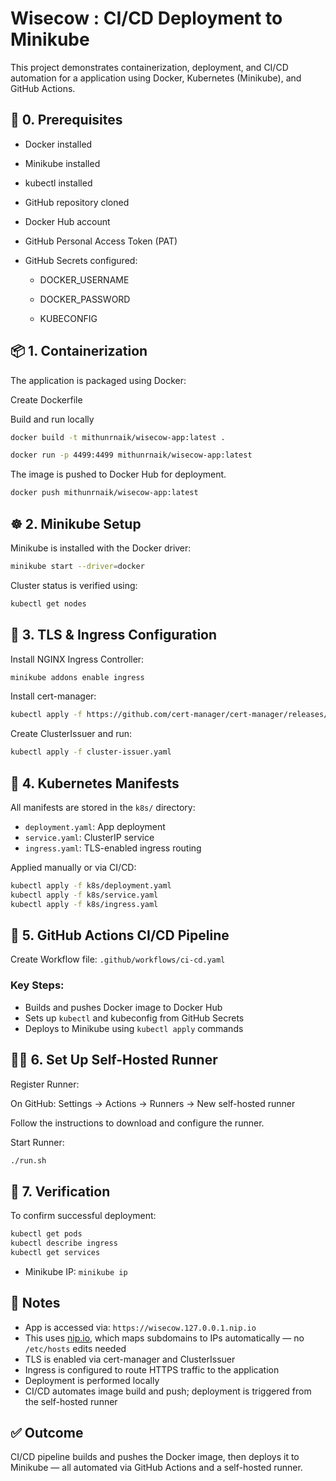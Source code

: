 # Wisecow : CI/CD Deployment to Minikube
This project demonstrates containerization, deployment, and CI/CD automation for a application using Docker, Kubernetes (Minikube), and GitHub Actions.

## 📁 0. Prerequisites
- Docker installed

- Minikube installed

- kubectl installed

- GitHub repository cloned

- Docker Hub account

- GitHub Personal Access Token (PAT)

- GitHub Secrets configured:

    - DOCKER_USERNAME

    - DOCKER_PASSWORD

    - KUBECONFIG


## 📦 1. Containerization

The application is packaged using Docker:

Create Dockerfile

Build and run locally

```bash
docker build -t mithunrnaik/wisecow-app:latest .

docker run -p 4499:4499 mithunrnaik/wisecow-app:latest
```
The image is pushed to Docker Hub for deployment.

```bash
docker push mithunrnaik/wisecow-app:latest
```

## ☸️ 2. Minikube Setup

Minikube is installed with the Docker driver:

```bash
minikube start --driver=docker
```

Cluster status is verified using:

```bash
kubectl get nodes
```

## 🔐 3. TLS & Ingress Configuration

Install NGINX Ingress Controller:

```bash
minikube addons enable ingress
```

Install cert-manager:
```bash
kubectl apply -f https://github.com/cert-manager/cert-manager/releases/download/v1.13.1/cert-manager.yaml
```

Create ClusterIssuer and run:
```bash
kubectl apply -f cluster-issuer.yaml
```

## 📁 4. Kubernetes Manifests

All manifests are stored in the `k8s/` directory:

- `deployment.yaml`: App deployment
- `service.yaml`: ClusterIP service
- `ingress.yaml`: TLS-enabled ingress routing

Applied manually or via CI/CD:

```bash
kubectl apply -f k8s/deployment.yaml 
kubectl apply -f k8s/service.yaml 
kubectl apply -f k8s/ingress.yaml
```

## 🤖 5. GitHub Actions CI/CD Pipeline
Create Workflow file: `.github/workflows/ci-cd.yaml`

### Key Steps:

- Builds and pushes Docker image to Docker Hub
- Sets up `kubectl` and kubeconfig from GitHub Secrets
- Deploys to Minikube using `kubectl apply` commands

## 🧑‍💻 6. Set Up Self-Hosted Runner

Register Runner:

On GitHub: Settings → Actions → Runners → New self-hosted runner

Follow the instructions to download and configure the runner.

Start Runner:

```bash
./run.sh
```

## 🧪 7. Verification
To confirm successful deployment:

```bash
kubectl get pods 
kubectl describe ingress 
kubectl get services
```

- Minikube IP: `minikube ip`

## 📝 Notes

- App is accessed via: `https://wisecow.127.0.0.1.nip.io`
- This uses [nip.io](https://nip.io), which maps subdomains to IPs automatically — no `/etc/hosts` edits needed
- TLS is enabled via cert-manager and ClusterIssuer
- Ingress is configured to route HTTPS traffic to the application
- Deployment is performed locally
- CI/CD automates image build and push; deployment is triggered from the self-hosted runner

## ✅ Outcome

CI/CD pipeline builds and pushes the Docker image, then deploys it to Minikube — all automated via GitHub Actions and a self-hosted runner.
